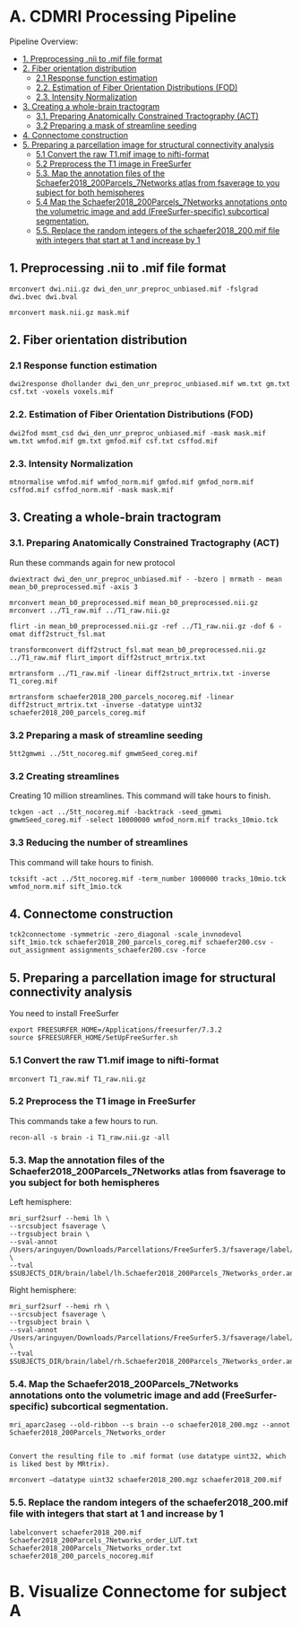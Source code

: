 # A. CDMRI Processing Pipeline

Pipeline Overview:

- [1. Preprocessing .nii to .mif file format](#1-preprocessing-nii-to-mif-file-format)
- [2. Fiber orientation distribution](#2-fiber-orientation-distribution)
    - [2.1 Response function estimation](#21-response-function-estimation)
    - [2.2. Estimation of Fiber Orientation Distributions (FOD)](#22-estimation-of-fiber-orientation-distributions-fod)
    - [2.3. Intensity Normalization](#23-intensity-normalization)
- [3. Creating a whole-brain tractogram](#3-creating-a-whole-brain-tractogram)
    - [3.1. Preparing Anatomically Constrained Tractography (ACT)](#31-preparing-anatomically-constrained-tractography-act)
    - [3.2 Preparing a mask of streamline seeding](#32-preparing-a-mask-of-streamline-seeding)
- [4. Connectome construction](#4-connectome-construction)
- [5. Preparing a parcellation image for structural connectivity analysis](#5-preparing-a-parcellation-image-for-structural-connectivity-analysis)
    - [5.1 Convert the raw T1.mif image to nifti-format](#51-convert-the-raw-t1mif-image-to-nifti-format)
    - [5.2 Preprocess the T1 image in FreeSurfer](#52-preprocess-the-t1-image-in-freesurfer)
    - [5.3. Map the annotation files of the Schaefer2018_200Parcels_7Networks atlas from fsaverage to you subject for both hemispheres](#53-map-the-annotation-files-of-the-schaefer2018_200parcels_7networks-atlas-from-fsaverage-to-you-subject-for-both-hemispheres)
    - [5.4 Map the Schaefer2018_200Parcels_7Networks annotations onto the volumetric image and add (FreeSurfer-specific) subcortical segmentation.](#54-map-the-schaefer2018_200parcels_7networks-annotations-onto-the-volumetric-image-and-add-freesurfer-specific-subcortical-segmentation)
    - [5.5. Replace the random integers of the schaefer2018_200.mif file with integers that start at 1 and increase by 1](#55-replace-the-random-integers-of-the-schaefer2018_200mif-file-with-integers-that-start-at-1-and-increase-by-1)

## 1. Preprocessing .nii to .mif file format 
```console
mrconvert dwi.nii.gz dwi_den_unr_preproc_unbiased.mif -fslgrad dwi.bvec dwi.bval
```

```console
mrconvert mask.nii.gz mask.mif 
```

## 2. Fiber orientation distribution

### 2.1 Response function estimation

```console
dwi2response dhollander dwi_den_unr_preproc_unbiased.mif wm.txt gm.txt csf.txt -voxels voxels.mif 
```

<a name='c2w2.'></a>
### 2.2. Estimation of Fiber Orientation Distributions (FOD)
```console
dwi2fod msmt_csd dwi_den_unr_preproc_unbiased.mif -mask mask.mif wm.txt wmfod.mif gm.txt gmfod.mif csf.txt csffod.mif 
```

### 2.3. Intensity Normalization
```console
mtnormalise wmfod.mif wmfod_norm.mif gmfod.mif gmfod_norm.mif csffod.mif csffod_norm.mif -mask mask.mif 
```

## 3. Creating a whole-brain tractogram

### 3.1. Preparing Anatomically Constrained Tractography (ACT)

Run these commands again for new protocol

```console
dwiextract dwi_den_unr_preproc_unbiased.mif - -bzero | mrmath - mean mean_b0_preprocessed.mif -axis 3 

mrconvert mean_b0_preprocessed.mif mean_b0_preprocessed.nii.gz 
mrconvert ../T1_raw.mif ../T1_raw.nii.gz 

flirt -in mean_b0_preprocessed.nii.gz -ref ../T1_raw.nii.gz -dof 6 -omat diff2struct_fsl.mat

transformconvert diff2struct_fsl.mat mean_b0_preprocessed.nii.gz ../T1_raw.mif flirt_import diff2struct_mrtrix.txt 

mrtransform ../T1_raw.mif -linear diff2struct_mrtrix.txt -inverse T1_coreg.mif 

mrtransform schaefer2018_200_parcels_nocoreg.mif -linear diff2struct_mrtrix.txt -inverse -datatype uint32 schaefer2018_200_parcels_coreg.mif 
```

### 3.2 Preparing a mask of streamline seeding
```console
5tt2gmwmi ../5tt_nocoreg.mif gmwmSeed_coreg.mif 
```

### 3.2 Creating streamlines


Creating 10 million streamlines. This command will take hours to finish.

```console
tckgen -act ../5tt_nocoreg.mif -backtrack -seed_gmwmi gmwmSeed_coreg.mif -select 10000000 wmfod_norm.mif tracks_10mio.tck 
```


### 3.3 Reducing the number of streamlines
This command will take hours to finish.
```console
tcksift -act ../5tt_nocoreg.mif -term_number 1000000 tracks_10mio.tck wmfod_norm.mif sift_1mio.tck 
```

## 4. Connectome construction

```console
tck2connectome -symmetric -zero_diagonal -scale_invnodevol sift_1mio.tck schaefer2018_200_parcels_coreg.mif schaefer200.csv -out_assignment assignments_schaefer200.csv -force
```

## 5. Preparing a parcellation image for structural connectivity analysis

You need to install FreeSurfer

```console
export FREESURFER_HOME=/Applications/freesurfer/7.3.2
source $FREESURFER_HOME/SetUpFreeSurfer.sh
```

### 5.1 Convert the raw T1.mif image to nifti-format
```console
mrconvert T1_raw.mif T1_raw.nii.gz
```

### 5.2 Preprocess the T1 image in FreeSurfer
This commands take a few hours to run.
```console
recon-all -s brain -i T1_raw.nii.gz -all
```

### 5.3. Map the annotation files of the Schaefer2018_200Parcels_7Networks atlas from fsaverage to you subject for both hemispheres

Left hemisphere:

```console
mri_surf2surf --hemi lh \                
--srcsubject fsaverage \
--trgsubject brain \
--sval-annot /Users/aringuyen/Downloads/Parcellations/FreeSurfer5.3/fsaverage/label/lh.Schaefer2018_200Parcels_7Networks_order.annot \
--tval $SUBJECTS_DIR/brain/label/lh.Schaefer2018_200Parcels_7Networks_order.annot
```

Right hemisphere:

```console
mri_surf2surf --hemi rh \                
--srcsubject fsaverage \
--trgsubject brain \
--sval-annot /Users/aringuyen/Downloads/Parcellations/FreeSurfer5.3/fsaverage/label/rh.Schaefer2018_200Parcels_7Networks_order.annot \
--tval $SUBJECTS_DIR/brain/label/rh.Schaefer2018_200Parcels_7Networks_order.annot
```

### 5.4. Map the Schaefer2018_200Parcels_7Networks annotations onto the volumetric image and add (FreeSurfer-specific) subcortical segmentation. 

```console
mri_aparc2aseg --old-ribbon --s brain --o schaefer2018_200.mgz --annot Schaefer2018_200Parcels_7Networks_order


Convert the resulting file to .mif format (use datatype uint32, which is liked best by MRtrix).

mrconvert –datatype uint32 schaefer2018_200.mgz schaefer2018_200.mif
```

### 5.5. Replace the random integers of the schaefer2018_200.mif file with integers that start at 1 and increase by 1

```console
labelconvert schaefer2018_200.mif Schaefer2018_200Parcels_7Networks_order_LUT.txt Schaefer2018_200Parcels_7Networks_order.txt schaefer2018_200_parcels_nocoreg.mif
```

# B. Visualize Connectome for subject A 
